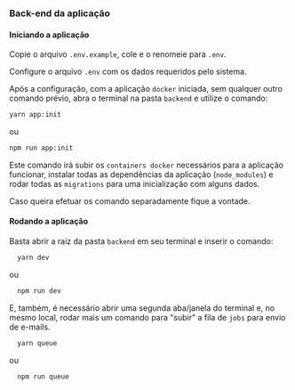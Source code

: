 ### Back-end da aplicação

#### Iniciando a aplicação

Copie o arquivo `.env.example`, cole e o renomeie para `.env`.

Configure o arquivo `.env` com os dados requeridos pelo sistema.

Após a configuração, com a aplicação `docker` iniciada, sem qualquer outro comando prévio, abra o terminal na pasta `backend` e utilize o comando:

```bash
yarn app:init
```
ou
```bash
npm run app:init
```

Este comando irá subir os `containers docker` necessários para a aplicação funcionar, instalar todas as dependências da aplicação (`node_modules`) e rodar todas as `migrations` para uma inicialização com alguns dados.

Caso queira efetuar os comando separadamente fique a vontade.

#### Rodando a aplicação

Basta abrir a raiz da pasta `backend` em seu terminal e inserir o comando:

```bash
  yarn dev
```
ou
```bash
  npm run dev
```

E, também, é necessário abrir uma segunda aba/janela do terminal e, no mesmo local, rodar mais um comando para "subir" a fila de `jobs` para envio de e-mails.

```bash
  yarn queue
```
ou
```bash
  npm run queue
```
